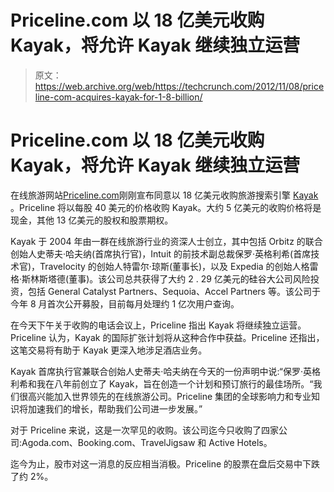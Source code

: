 # Priceline.com 以 18 亿美元收购 Kayak，将允许 Kayak 继续独立运营

> 原文：<https://web.archive.org/web/https://techcrunch.com/2012/11/08/priceline-com-acquires-kayak-for-1-8-billion/>

# Priceline.com 以 18 亿美元收购 Kayak，将允许 Kayak 继续独立运营

在线旅游网站[Priceline.com](https://web.archive.org/web/20230326021546/http://priceline.com/)刚刚宣布同意以 18 亿美元收购旅游搜索引擎 [Kayak](https://web.archive.org/web/20230326021546/http://kayak.com/) 。Priceline 将以每股 40 美元的价格收购 Kayak。大约 5 亿美元的收购价格将是现金，其他 13 亿美元的股权和股票期权。

Kayak 于 2004 年由一群在线旅游行业的资深人士创立，其中包括 Orbitz 的联合创始人史蒂夫·哈夫纳(首席执行官)，Intuit 的前技术副总裁保罗·英格利希(首席技术官)，Travelocity 的创始人特雷尔·琼斯(董事长)，以及 Expedia 的创始人格雷格·斯林斯塔德(董事)。该公司总共获得了大约 2 . 29 亿美元的硅谷大公司风险投资，包括 General Catalyst Partners、Sequoia、Accel Partners 等。该公司于今年 8 月首次公开募股，目前每月处理约 1 亿次用户查询。

在今天下午关于收购的电话会议上，Priceline 指出 Kayak 将继续独立运营。Priceline 认为，Kayak 的国际扩张计划将从这种合作中获益。Priceline 还指出，这笔交易将有助于 Kayak 更深入地涉足酒店业务。

Kayak 首席执行官兼联合创始人史蒂夫·哈夫纳在今天的一份声明中说:“保罗·英格利希和我在八年前创立了 Kayak，旨在创造一个计划和预订旅行的最佳场所。“我们很高兴能加入世界领先的在线旅游公司。Priceline 集团的全球影响力和专业知识将加速我们的增长，帮助我们公司进一步发展。”

对于 Priceline 来说，这是一次罕见的收购。该公司迄今只收购了四家公司:Agoda.com、Booking.com、TravelJigsaw 和 Active Hotels。

迄今为止，股市对这一消息的反应相当消极。Priceline 的股票在盘后交易中下跌了约 2%。